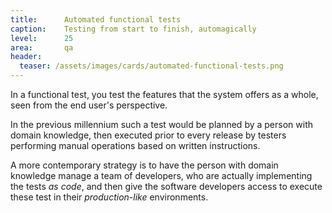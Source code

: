 ```yaml
---
title:      Automated functional tests
caption:    Testing from start to finish, automagically
level:      25
area:       qa
header:
  teaser: /assets/images/cards/automated-functional-tests.png
---
```


In a functional test, you test the features that the system offers as a whole, seen from the end user's perspective.

In the previous millennium such a test would be planned by a person with domain knowledge, then executed prior to every release by testers performing manual operations based on written instructions.

A more contemporary strategy is to have the person with domain knowledge manage a team of developers, who are actually implementing the tests _as code_, 
and then give the software developers access to execute these test in their _production-like_ environments.
